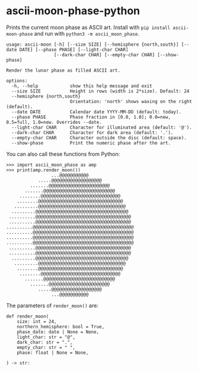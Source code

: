 # ascii-moon-phase-python

Prints the current moon phase as ASCII art. Install with `pip install ascii-moon-phase` and run with `python3 -m ascii_moon_phase`.

    usage: ascii-moon [-h] [--size SIZE] [--hemisphere {north,south}] [--date DATE] [--phase PHASE] [--light-char CHAR]
                      [--dark-char CHAR] [--empty-char CHAR] [--show-phase]

    Render the lunar phase as filled ASCII art.

    options:
      -h, --help            show this help message and exit
      --size SIZE           Height in rows (width is 2*size). Default: 24
      --hemisphere {north,south}
                            Orientation: 'north' shows waxing on the right (default).
      --date DATE           Calendar date YYYY-MM-DD (default: today).
      --phase PHASE         Phase fraction in [0.0, 1.0]; 0.0=new, 0.5=full, 1.0=new. Overrides --date.
      --light-char CHAR     Character for illuminated area (default: '@').
      --dark-char CHAR      Character for dark area (default: '.').
      --empty-char CHAR     Character outside the disc (default: space).
      --show-phase          Print the numeric phase after the art.

You can also call these functions from Python:

    >>> import ascii_moon_phase as amp
    >>> print(amp.render_moon())
                     ...@@@@@@@@@@@
                .....@@@@@@@@@@@@@@@@@@@
             .......@@@@@@@@@@@@@@@@@@@@@@@
           .......@@@@@@@@@@@@@@@@@@@@@@@@@@@
         ........@@@@@@@@@@@@@@@@@@@@@@@@@@@@@@
        ........@@@@@@@@@@@@@@@@@@@@@@@@@@@@@@@@
       .........@@@@@@@@@@@@@@@@@@@@@@@@@@@@@@@@@
      .........@@@@@@@@@@@@@@@@@@@@@@@@@@@@@@@@@@@
     ..........@@@@@@@@@@@@@@@@@@@@@@@@@@@@@@@@@@@@
     ..........@@@@@@@@@@@@@@@@@@@@@@@@@@@@@@@@@@@@
    ..........@@@@@@@@@@@@@@@@@@@@@@@@@@@@@@@@@@@@@@
    ..........@@@@@@@@@@@@@@@@@@@@@@@@@@@@@@@@@@@@@@
    ..........@@@@@@@@@@@@@@@@@@@@@@@@@@@@@@@@@@@@@@
    ..........@@@@@@@@@@@@@@@@@@@@@@@@@@@@@@@@@@@@@@
     ..........@@@@@@@@@@@@@@@@@@@@@@@@@@@@@@@@@@@@
     ..........@@@@@@@@@@@@@@@@@@@@@@@@@@@@@@@@@@@@
      .........@@@@@@@@@@@@@@@@@@@@@@@@@@@@@@@@@@@
       .........@@@@@@@@@@@@@@@@@@@@@@@@@@@@@@@@@
        ........@@@@@@@@@@@@@@@@@@@@@@@@@@@@@@@@
         ........@@@@@@@@@@@@@@@@@@@@@@@@@@@@@@
           .......@@@@@@@@@@@@@@@@@@@@@@@@@@@
             .......@@@@@@@@@@@@@@@@@@@@@@@
                .....@@@@@@@@@@@@@@@@@@@
                     ...@@@@@@@@@@@

The parameters of `render_moon()` are:

    def render_moon(
        size: int = 24,
        northern_hemisphere: bool = True,
        phase_date: date | None = None,
        light_char: str = "@",
        dark_char: str = ".",
        empty_char: str = " ",
        phase: float | None = None,

    ) -> str:

